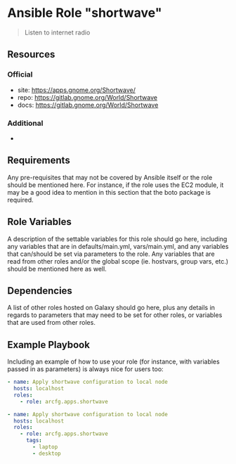 # Ansible Role "shortwave"

> Listen to internet radio

## Resources

### Official

- site: https://apps.gnome.org/Shortwave/
- repo: https://gitlab.gnome.org/World/Shortwave
- docs: https://gitlab.gnome.org/World/Shortwave

### Additional

-

## Requirements

Any pre-requisites that may not be covered by Ansible itself or the role should be mentioned here. For instance, if the
role uses the EC2 module, it may be a good idea to mention in this section that the boto package is required.

## Role Variables

A description of the settable variables for this role should go here, including any variables that are in
defaults/main.yml, vars/main.yml, and any variables that can/should be set via parameters to the role. Any variables
that are read from other roles and/or the global scope (ie. hostvars, group vars, etc.) should be mentioned here as
well.

## Dependencies

A list of other roles hosted on Galaxy should go here, plus any details in regards to parameters that may need to be set
for other roles, or variables that are used from other roles.

## Example Playbook

Including an example of how to use your role (for instance, with variables passed in as parameters) is always nice for
users too:

```yaml
- name: Apply shortwave configuration to local node
  hosts: localhost
  roles:
    - role: arcfg.apps.shortwave
```

```yaml
- name: Apply shortwave configuration to local node
  hosts: localhost
  roles:
    - role: arcfg.apps.shortwave
      tags:
        - laptop
        - desktop
```
